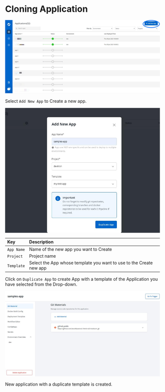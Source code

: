 # Cloning Application

![](../.gitbook/assets/add-new-app.jpg)

Select `Add New App` to Create a new app.

![](../.gitbook/assets/clone_app1%20%282%29%20%283%29.jpg)

| Key | Description |
| :--- | :--- |
| `App Name` | Name of the new app you want to Create |
| `Project` | Project name |
| `Template` | Select the App whose template you want to use to the Create new app |

Click on `Duplicate App` to create App with a template of the Application you have selected from the Drop-down.

![](../.gitbook/assets/created-clone-app%20%282%29.jpg)

New application with a duplicate template is created.


